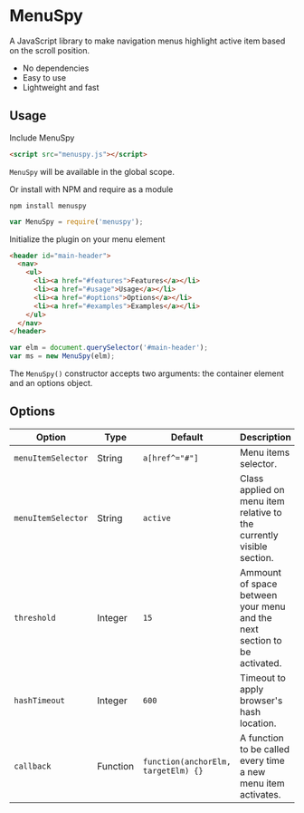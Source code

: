 # MenuSpy

A JavaScript library to make navigation menus highlight active item based on the scroll position.

* No dependencies
* Easy to use
* Lightweight and fast

## Usage

Include MenuSpy

```html
<script src="menuspy.js"></script>
```

`MenuSpy` will be available in the global scope.

Or install with NPM and require as a module

```
npm install menuspy
```

```js
var MenuSpy = require('menuspy');
```

Initialize the plugin on your menu element

```html
<header id="main-header">
  <nav>
    <ul>
      <li><a href="#features">Features</a></li>
      <li><a href="#usage">Usage</a></li>
      <li><a href="#options">Options</a></li>
      <li><a href="#examples">Examples</a></li>
    </ul>
  </nav>
</header>
```

```js
var elm = document.querySelector('#main-header');
var ms = new MenuSpy(elm);
```

The `MenuSpy()` constructor accepts two arguments: the container element and an options object.


## Options

| Option             | Type     | Default                             | Description                                                              |
| ------------------ | -------- | ----------------------------------- | ------------------------------------------------------------------------ |
| `menuItemSelector` | String   | `a[href^="#"]`                      | Menu items selector.                                                     |
| `menuItemSelector` | String   | `active`                            | Class applied on menu item relative to the currently visible section.    |
| `threshold`        | Integer  | `15`                                | Ammount of space between your menu and the next section to be activated. |
| `hashTimeout`      | Integer  | `600`                               | Timeout to apply browser's hash location.                                |
| `callback`         | Function | `function(anchorElm, targetElm) {}` | A function to be called every time a new menu item activates.            |